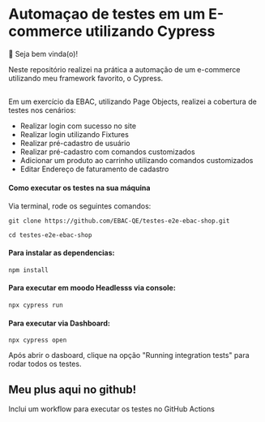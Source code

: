 # Automaçao de testes em um E-commerce utilizando Cypress

👋 Seja bem vinda(o)!

Neste repositório realizei na prática a automação de um e-commerce utilizando meu framework favorito, o Cypress.


## 

Em um exercício da EBAC, utilizando Page Objects, realizei a cobertura de testes nos cenários: 

- Realizar login com sucesso no site
- Realizar login utilizando Fixtures
- Realizar pré-cadastro de usuário
- Realizar pré-cadastro com comandos customizados
- Adicionar um produto ao carrinho utilizando comandos customizados
- Editar Endereço de faturamento de cadastro

#### Como executar os testes na sua máquina

Via terminal, rode os seguintes comandos:

```
git clone https://github.com/EBAC-QE/testes-e2e-ebac-shop.git
```

```
cd testes-e2e-ebac-shop
```

#### Para instalar as dependencias:

```
npm install 
```

#### Para executar em moodo Headlesss via console:

```
npx cypress run
```

#### Para executar via Dashboard:

```
npx cypress open 
```

Após abrir o dasboard, clique na opção "Running integration tests" para rodar todos os testes.



## Meu plus aqui no github!
Inclui um workflow para executar os testes no GitHub Actions
